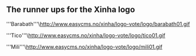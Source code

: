 ## The runner ups for the Xinha logo

'''Barabath'''\\http://www.easycms.no/xinha/logo-vote/logo/barabath01.gif

'''Tico'''\\http://www.easycms.no/xinha/logo-vote/logo/tico01.gif

'''Mili'''\\http://www.easycms.no/xinha/logo-vote/logo/mili01.gif
